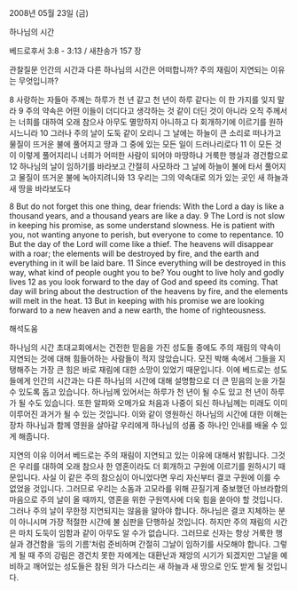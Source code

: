 2008년 05월 23일 (금)

하나님의 시간



베드로후서 3:8 - 3:13 / 새찬송가 157 장


관찰질문
인간의 시간과 다른 하나님의 시간은 어떠합니까? 
주의 재림이 지연되는 이유는 무엇입니까? 

8 사랑하는 자들아 주께는 하루가 천 년 같고 천 년이 하루 같다는 이 한 가지를 잊지 말라 9 주의 약속은 어떤 이들이 더디다고 생각하는 것 같이 더딘 것이 아니라 오직 주께서는 너희를 대하여 오래 참으사 아무도 멸망하지 아니하고 다 회개하기에 이르기를 원하시느니라 
10 그러나 주의 날이 도둑 같이 오리니 그 날에는 하늘이 큰 소리로 떠나가고 물질이 뜨거운 불에 풀어지고 땅과 그 중에 있는 모든 일이 드러나리로다 11 이 모든 것이 이렇게 풀어지리니 너희가 어떠한 사람이 되어야 마땅하냐 거룩한 행실과 경건함으로 12 하나님의 날이 임하기를 바라보고 간절히 사모하라 그 날에 하늘이 불에 타서 풀어지고 물질이 뜨거운 불에 녹아지려니와 13 우리는 그의 약속대로 의가 있는 곳인 새 하늘과 새 땅을 바라보도다 

8 But do not forget this one thing, dear friends: With the Lord a day is like a thousand years, and a thousand years are like a day. 9 The Lord is not slow in keeping his promise, as some understand slowness. He is patient with you, not wanting anyone to perish, but everyone to come to repentance. 10 But the day of the Lord will come like a thief. The heavens will disappear with a roar; the elements will be destroyed by fire, and the earth and everything in it will be laid bare. 11 Since everything will be destroyed in this way, what kind of people ought you to be? You ought to live holy and godly lives 12 as you look forward to the day of God and speed its coming. That day will bring about the destruction of the heavens by fire, and the elements will melt in the heat. 13 But in keeping with his promise we are looking forward to a new heaven and a new earth, the home of righteousness.

해석도움





하나님의 시간  초대교회에서는 건전한 믿음을 가진 성도들 중에도 주의 재림의 약속이 지연되는 것에 대해 힘들어하는 사람들이 적지 않았습니다. 모진 박해 속에서 그들을 지탱해주는 가장 큰 힘은 바로 재림에 대한 소망이 있었기 때문입니다. 이에 베드로는 성도들에게 인간의 시간과는 다른 하나님의 시간에 대해 설명함으로 더 큰 믿음의 눈을 가질 수 있도록 돕고 있습니다. 하나님께 있어서는 하루가 천 년이 될 수도 있고 천 년이 하루가 될 수도 있습니다. 또한 알파와 오메가요 처음과 나중이 되신 하나님께는 미래도 이미 이루어진 과거가 될 수 있는 것입니다. 이와 같이 영원하신 하나님의 시간에 대한 이해는 장차 하나님과 함께 영원을 살아갈 우리에게 하나님의 성품 중 하나인 인내를 배울 수 있게 해줍니다.   

지연의 이유  이어서 베드로는 주의 재림이 지연되고 있는 이유에 대해서 밝힙니다. 그것은 우리를 대하여 오래 참으사 한 영혼이라도 더 회개하고 구원에 이르기를 원하시기 때문입니다. 사실 이 같은 주의 참으심이 아니었다면 우리 자신부터 결코 구원에 이를 수 없었을 것입니다. 그러므로 우리는 소돔과 고모라를 위해 끈질기게 중보했던 아브라함의 마음으로 주의 날이 올 때까지, 영혼을 위한 구원역사에 더욱 힘을 쏟아야 할 것입니다. 그러나 주의 날이 무한정 지연되지는 않음을 알아야 합니다. 하나님은 결코 지체하는 분이 아니시며 가장 적절한 시간에 불 심판을 단행하실 것입니다. 하지만 주의 재림의 시간은 마치 도둑이 임함과 같이 아무도 알 수가 없습니다. 그러므로 신자는 항상 거룩한 행실과 경건함을 ‘등의 기름’처럼 준비하며 간절히 그날이 임하기를 사모해야 합니다. 그렇게 될 때 주의 강림은 경건치 못한 자에게는 대환난과 재앙의 시기가 되겠지만 그날을 예비하고 깨어있는 성도들은 참된 의가 다스리는 새 하늘과 새 땅으로 인도 받게 될 것입니다.
